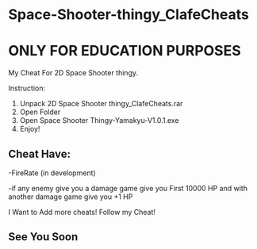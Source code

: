 # Space-Shooter-thingy_ClafeCheats
# ONLY FOR EDUCATION PURPOSES
My Cheat For 2D Space Shooter thingy.

Instruction:

1. Unpack 2D Space Shooter thingy_ClafeCheats.rar
2. Open Folder
3. Open Space Shooter Thingy-Yamakyu-V1.0.1.exe
4. Enjoy!

Cheat Have:
-
-FireRate (in development)

-if any enemy give you a damage game give you First 10000 HP and with another damage game give you +1 HP

I Want to Add more cheats! Follow my Cheat!

See You Soon
-



